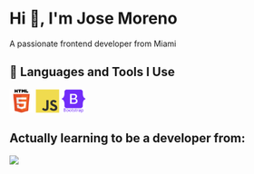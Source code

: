 <h1>Hi 👋, I'm Jose Moreno</h1>
<p>A passionate frontend developer from Miami</p>
<h2>🚀 Languages and Tools I Use</h2>
<p><a target="_blank" href="https://raw.githubusercontent.com/devicons/devicon/master/icons/html5/html5-original-wordmark.svg" style="display: inline-block;"><img src="https://raw.githubusercontent.com/devicons/devicon/master/icons/html5/html5-original-wordmark.svg" alt="html5" width="42" height="42" /></a>
<a target="_blank" href="https://raw.githubusercontent.com/devicons/devicon/master/icons/javascript/javascript-original.svg" style="display: inline-block;"><img src="https://raw.githubusercontent.com/devicons/devicon/master/icons/javascript/javascript-original.svg" alt="javascript" width="42" height="42" /></a>
<a target="_blank" href="https://raw.githubusercontent.com/devicons/devicon/master/icons/bootstrap/bootstrap-plain-wordmark.svg" style="display: inline-block;"><img src="https://raw.githubusercontent.com/devicons/devicon/master/icons/bootstrap/bootstrap-plain-wordmark.svg" alt="bootstrap" width="42" height="42" /></a></p>
<h2>Actually learning to be a developer from:</h2>
<p><a target="_black" href=https://4geeksacademy.com/us/index </p> <img src="https://imgs.search.brave.com/6dfl4HKYvs57gNDkejPjKmaoE0X8fwhTJfIs9u64srk/rs:fit:860:0:0:0/g:ce/aHR0cHM6Ly93d3cy/Lmxhc2NvbmRlcy5j/bC93cC1jb250ZW50/L3VwbG9hZHMvMjAy/My8xMC80R0VFS1Mt/QUNBREVNWS1MT0dP/LTEwMjR4OTA5Lmpw/Zw">


<!--
**JochiKum/JochiKum** is a ✨ _special_ ✨ repository because its `README.md` (this file) appears on your GitHub profile.

Here are some ideas to get you started:

- 🔭 I’m currently working on ...
- 🌱 I’m currently learning ...
- 👯 I’m looking to collaborate on ...
- 🤔 I’m looking for help with ...
- 💬 Ask me about ...
- 📫 How to reach me: ...
- 😄 Pronouns: ...
- ⚡ Fun fact: ...
-->
